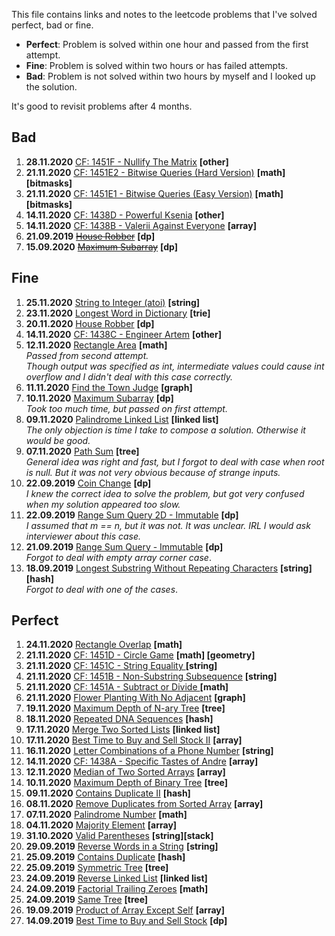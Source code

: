 This file contains links and notes to the leetcode problems that I've solved perfect, bad or fine.

* **Perfect**: Problem is solved within one hour and passed from the first attempt.
* **Fine**: Problem is solved within two hours or has failed attempts.
* **Bad**: Problem is not solved within two hours by myself and I looked up the solution.

It's good to revisit problems after 4 months.

## Bad
1. **28.11.2020** [CF: 1451F - Nullify The Matrix](https://codeforces.com/contest/1451/problem/F) **\[other]**
1. **21.11.2020** [CF: 1451E2 - Bitwise Queries (Hard Version)](https://codeforces.com/contest/1451/problem/E2) **\[math] \[bitmasks]**
1. **21.11.2020** [CF: 1451E1 - Bitwise Queries (Easy Version)](https://codeforces.com/contest/1451/problem/E1) **\[math] \[bitmasks]**
1. **14.11.2020** [CF: 1438D - Powerful Ksenia](https://codeforces.com/contest/1438/problem/D) **\[other]**
1. **14.11.2020** [CF: 1438B - Valerii Against Everyone](https://codeforces.com/contest/1438/problem/B) **\[array]**
1. **21.09.2019** [~~House Robber~~](https://leetcode.com/problems/house-robber/) **\[dp]**  
1. **15.09.2020** [~~Maximum Subarray~~](https://leetcode.com/problems/maximum-subarray/) **\[dp]**

## Fine
1. **25.11.2020** [String to Integer (atoi)](https://leetcode.com/problems/string-to-integer-atoi/) **\[string]**
1. **23.11.2020** [Longest Word in Dictionary](https://leetcode.com/problems/longest-word-in-dictionary/) **\[trie]**
1. **20.11.2020** [House Robber](https://leetcode.com/problems/house-robber/) **\[dp]**  
1. **14.11.2020** [CF: 1438C - Engineer Artem](https://codeforces.com/contest/1438/problem/C) **\[other]**  
1. **12.11.2020** [Rectangle Area](https://leetcode.com/problems/rectangle-area/)  **\[math]**  
   *Passed from second attempt.*  
   *Though output was specified as int, intermediate values could cause int overflow and I didn't deal with this case correctly.*
1. **11.11.2020** [Find the Town Judge](https://leetcode.com/problems/find-the-town-judge/) **\[graph]**
1. **10.11.2020** [Maximum Subarray](https://leetcode.com/problems/maximum-subarray/) **\[dp]**  
   *Took too much time, but passed on first attempt.*
1. **09.11.2020** [Palindrome Linked List](https://leetcode.com/problems/palindrome-linked-list/) **\[linked list]**  
   *The only objection is time I take to compose a solution. Otherwise it would be good.*
1. **07.11.2020** [Path Sum](https://leetcode.com/problems/path-sum/) **\[tree]**  
   *General idea was right and fast, but I forgot to deal with case when root is null. But it was not very obvious because of strange inputs.*
1. **22.09.2019** [Coin Change](https://leetcode.com/problems/coin-change/) **\[dp]**  
   *I knew the correct idea to solve the problem, but got very confused when my solution appeared too slow.*
1. **22.09.2019** [Range Sum Query 2D - Immutable](https://leetcode.com/problems/range-sum-query-2d-immutable/) **\[dp]**  
   *I assumed that m == n, but it was not. It was unclear. IRL I would ask interviewer about this case.*
1. **21.09.2019** [Range Sum Query - Immutable](https://leetcode.com/problems/range-sum-query-immutable/) **\[dp]**  
   *Forgot to deal with empty array corner case*.
1. **18.09.2019** [Longest Substring Without Repeating Characters](https://leetcode.com/problems/longest-substring-without-repeating-characters/)
   **\[string]\[hash]**  
   *Forgot to deal with one of the cases*.

## Perfect
1. **24.11.2020** [Rectangle Overlap](https://leetcode.com/problems/rectangle-overlap/)  **\[math]**
1. **21.11.2020** [CF: 1451D - Circle Game](https://codeforces.com/contest/1451/problem/D) **\[math] \[geometry]**
1. **21.11.2020** [CF: 1451C - String Equality ](https://codeforces.com/contest/1451/problem/C) **\[string]**
1. **21.11.2020** [CF: 1451B - Non-Substring Subsequence](https://codeforces.com/contest/1451/problem/B) **\[string]**
1. **21.11.2020** [CF: 1451A - Subtract or Divide ](https://codeforces.com/contest/1451/problem/A) **\[math]**
1. **21.11.2020** [Flower Planting With No Adjacent](https://leetcode.com/problems/flower-planting-with-no-adjacent/) **\[graph]**
1. **19.11.2020** [Maximum Depth of N-ary Tree](https://leetcode.com/problems/maximum-depth-of-n-ary-tree/) **\[tree]**
1. **18.11.2020** [Repeated DNA Sequences](https://leetcode.com/problems/repeated-dna-sequences/) **\[hash]**
1. **17.11.2020** [Merge Two Sorted Lists](https://leetcode.com/problems/merge-two-sorted-lists/) **\[linked list]**
1. **17.11.2020** [Best Time to Buy and Sell Stock II](https://leetcode.com/problems/best-time-to-buy-and-sell-stock-ii/) **\[array]**
1. **16.11.2020** [Letter Combinations of a Phone Number](https://leetcode.com/problems/letter-combinations-of-a-phone-number/) **\[string]**
1. **14.11.2020** [CF: 1438A - Specific Tastes of Andre](https://codeforces.com/contest/1438/problem/A) **\[array]**
1. **12.11.2020** [Median of Two Sorted Arrays](https://leetcode.com/problems/median-of-two-sorted-arrays/) **\[array]**
1. **10.11.2020** [Maximum Depth of Binary Tree](https://leetcode.com/problems/maximum-depth-of-binary-tree/) **\[tree]**
1. **09.11.2020** [Contains Duplicate II](https://leetcode.com/problems/contains-duplicate-ii/) **\[hash]**
1. **08.11.2020** [Remove Duplicates from Sorted Array](https://leetcode.com/problems/remove-duplicates-from-sorted-array/) **\[array]**
1. **07.11.2020** [Palindrome Number](https://leetcode.com/problems/palindrome-number/) **\[math]**
1. **04.11.2020** [Majority Element](https://leetcode.com/problems/majority-element/) **\[array]**
1. **31.10.2020** [Valid Parentheses](https://leetcode.com/problems/valid-parentheses/) **\[string]\[stack]**
1. **29.09.2019** [Reverse Words in a String](https://leetcode.com/problems/reverse-words-in-a-string/) **\[string]**
1. **25.09.2019** [Contains Duplicate](https://leetcode.com/problems/contains-duplicate/) **\[hash]**
1. **25.09.2019** [Symmetric Tree](https://leetcode.com/problems/symmetric-tree/) **\[tree]**
1. **24.09.2019** [Reverse Linked List](https://leetcode.com/problems/reverse-linked-list/) **\[linked list]**
1. **24.09.2019** [Factorial Trailing Zeroes](https://leetcode.com/problems/factorial-trailing-zeroes/) **\[math]**
1. **24.09.2019** [Same Tree](https://leetcode.com/problems/same-tree/) **\[tree]**
1. **19.09.2019** [Product of Array Except Self](https://leetcode.com/problems/product-of-array-except-self/) **\[array]**
1. **14.09.2019** [Best Time to Buy and Sell Stock](https://leetcode.com/problems/best-time-to-buy-and-sell-stock/) **\[dp]**
